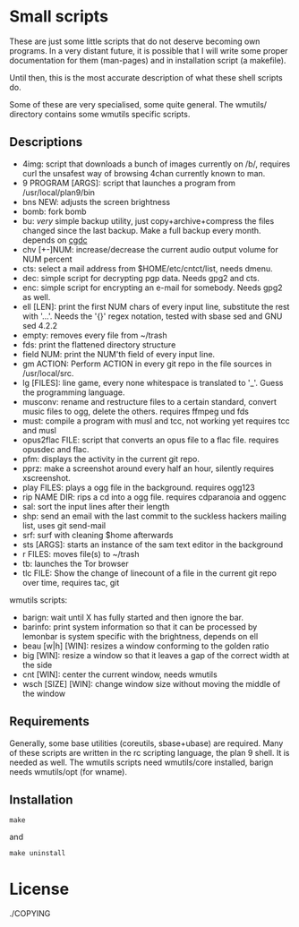 Small scripts
=============

These are just some little scripts that do not deserve becoming
own programs. In a very distant future, it is possible that I will
write some proper documentation for them (man-pages) and
in installation script (a makefile).

Until then, this is the most accurate description of what these
shell scripts do.

Some of these are very specialised, some quite general.
The wmutils/ directory contains some wmutils specific scripts.

Descriptions
------------

* 4img: script that downloads a bunch of images currently on /b/, requires curl
	the unsafest way of browsing 4chan currently known to man.
* 9 PROGRAM [ARGS]: script that launches a program from /usr/local/plan9/bin
* bns NEW: adjusts the screen brightness
* bomb: fork bomb
* bu: _very_ simple backup utility, just copy+archive+compress the files changed since
	the last backup. Make a full backup every month.
	depends on [cgdc](https://github.com/pranomostro/cgdc)
* chv [+-]NUM: increase/decrease the current audio output volume for NUM percent
* cts: select a mail address from $HOME/etc/cntct/list, needs dmenu.
* dec: simple script for decrypting pgp data.
	Needs gpg2 and cts.
* enc: simple script for encrypting an e-mail for somebody.
	Needs gpg2 as well.
* ell [LEN]: print the first NUM chars of every input line, substitute the rest
	with '...'.
	Needs the '{}' regex notation, tested with sbase sed and GNU sed 4.2.2
* empty: removes every file from ~/trash
* fds: print the flattened directory structure
* field NUM: print the NUM'th field of every input line.
* gm ACTION: Perform ACTION in every git repo in the file sources in /usr/local/src.
* lg [FILES]: line game, every none whitespace is translated to '_'.
	Guess the programming language.
* musconv: rename and restructure files to a certain standard,
	convert music files to ogg, delete the others.
	requires ffmpeg und fds
* must: compile a program with musl and tcc, not working yet
	requires tcc and musl
* opus2flac FILE: script that converts an opus file to a flac file.
	requires opusdec and flac.
* pfm: displays the activity in the current git repo.
* pprz: make a screenshot around every half an hour, silently
	requires xscreenshot.
* play FILES: plays a ogg file in the background.
	requires ogg123
* rip NAME DIR: rips a cd into a ogg file.
	requires cdparanoia and oggenc
* sal: sort the input lines after their length
* shp: send an email with the last commit to the suckless hackers mailing list,
	uses git send-mail
* srf: surf with cleaning $home afterwards
* sts [ARGS]: starts an instance of the sam text editor in the background
* r FILES: moves file(s) to ~/trash
* tb: launches the Tor browser
* tlc FILE: Show the change of linecount of a file in the current
	git repo over time, requires tac, git

wmutils scripts:

* barign: wait until X has fully started and then ignore the bar.
* barinfo: print system information so that it can be processed by lemonbar
	is system specific with the brightness, depends on ell
* beau [w|h] [WIN]: resizes a window conforming to the golden ratio
* big [WIN]: resize a window so that it leaves a gap of the correct width at the side
* cnt [WIN]: center the current window, needs wmutils
* wsch [SIZE] [WIN]: change window size without moving the middle of the window

Requirements
------------

Generally, some base utilities (coreutils, sbase+ubase) are required.
Many of these scripts are written in the rc scripting language, the plan 9 shell.
It is needed as well.
The wmutils scripts need wmutils/core installed, barign needs wmutils/opt (for wname).

Installation
------------

    make

and

    make uninstall

License
=======

./COPYING
